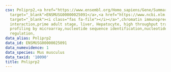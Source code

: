 ```yaml
---
csv: Pnliprp2,<a href="https://www.ensembl.org/Homo_sapiens/Gene/Summary?db=core;g=ENSMUSG00000025091"
  target="_blank">ENSMUSG00000025091</a>,<a href="https://www.ncbi.nlm.nih.gov/pubmed/23834426"
  target="_blank"><i class="fas fa-file"></i></a>",chromatin immunoprecipitation assay,direct
  interaction,prime adult stage, liver, Hepatocyte, high throughput transcription
  profiling by microarray,nucleotide sequence identification,nucleotide sequence identification,transcriptional
  regulation,
data_alias: Pnliprp2
data_id: ENSMUSG00000025091
data_numevidence: 1
data_species: Mus musculus
data_taxid: '10090'
title: Pnliprp2
---
```

